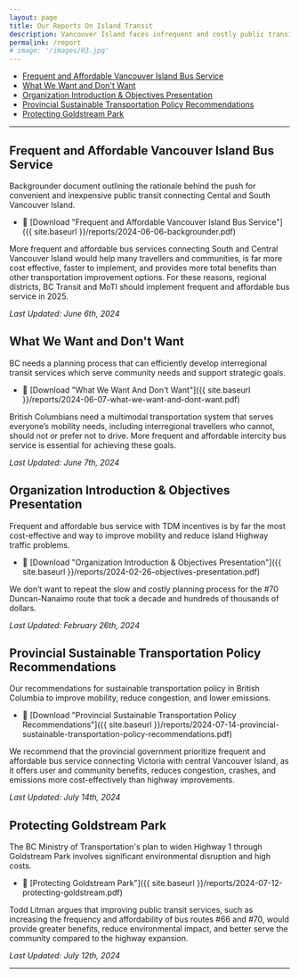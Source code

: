 ```yaml
---
layout: page
title: Our Reports On Island Transit
description: Vancouver Island faces infrequent and costly public transit, addressing only a small portion of demand. Prioritizing frequent and affordable bus service connecting Victoria with central Vancouver Island is critical, offering user and community benefits, reducing congestion, crashes, and emissions more cost-effectively than highway improvements.
permalink: /report
# image: '/images/03.jpg'
---
```


- [Frequent and Affordable Vancouver Island Bus Service](#frequent-and-affordable-vancouver-island-bus-service)
- [What We Want and Don't Want](#what-we-want-and-dont-want)
- [Organization Introduction & Objectives Presentation](#organization-introduction--objectives-presentation)
- [Provincial Sustainable Transportation Policy Recommendations](#provincial-sustainable-transportation-policy-recommendations)
- [Protecting Goldstream Park](#protecting-goldstream-park)

---

## Frequent and Affordable Vancouver Island Bus Service

Backgrounder document outlining the rationale behind the push for convenient and inexpensive public transit connecting Cental and South Vancouver Island.

- 🔗 [Download "Frequent and Affordable Vancouver Island Bus Service"]({{ site.baseurl }}/reports/2024-06-06-backgrounder.pdf)

More frequent and affordable bus services connecting South and Central Vancouver Island would help many travellers and communities, is far more cost effective, faster to implement, and provides more total benefits than other transportation improvement options. For these reasons, regional districts, BC Transit and MoTI should implement frequent and affordable bus service in 2025.

<em>Last Updated: June 6th, 2024</em>

## What We Want and Don't Want

BC needs a planning process that can efficiently develop interregional transit services which serve community needs and support strategic goals.

- 🔗 [Download "What We Want And Don't Want"]({{ site.baseurl }}/reports/2024-06-07-what-we-want-and-dont-want.pdf)

British Columbians need a multimodal transportation system that serves everyone’s mobility needs, including interregional travellers who cannot, should not or prefer not to drive. More frequent and affordable intercity bus service is essential for achieving these goals.

<em>Last Updated: June 7th, 2024</em>

## Organization Introduction & Objectives Presentation

Frequent and affordable bus service with TDM incentives is by far the most cost-effective and way to improve mobility and reduce Island Highway traffic problems.

- 🔗 [Download "Organization Introduction & Objectives Presentation"]({{ site.baseurl }}/reports/2024-02-26-objectives-presentation.pdf)

We don’t want to repeat the slow and costly planning process for the #70 Duncan-Nanaimo route that took a decade and hundreds of thousands of dollars.

<em>Last Updated: February 26th, 2024</em>

## Provincial Sustainable Transportation Policy Recommendations

Our recommendations for sustainable transportation policy in British Columbia to improve mobility, reduce congestion, and lower emissions.

- 🔗 [Download "Provincial Sustainable Transportation Policy Recommendations"]({{ site.baseurl }}/reports/2024-07-14-provincial-sustainable-transportation-policy-recommendations.pdf)

We recommend that the provincial government prioritize frequent and affordable bus service connecting Victoria with central Vancouver Island, as it offers user and community benefits, reduces congestion, crashes, and emissions more cost-effectively than highway improvements.

<em>Last Updated: July 14th, 2024</em>

## Protecting Goldstream Park

The BC Ministry of Transportation's plan to widen Highway 1 through Goldstream Park involves significant environmental disruption and high costs. 

- 🔗 [Protecting Goldstream Park"]({{ site.baseurl }}/reports/2024-07-12-protecting-goldstream.pdf)

Todd Litman argues that improving public transit services, such as increasing the frequency and affordability of bus routes #66 and #70, would provide greater benefits, reduce environmental impact, and better serve the community compared to the highway expansion.

<em>Last Updated: July 12th, 2024</em>

***